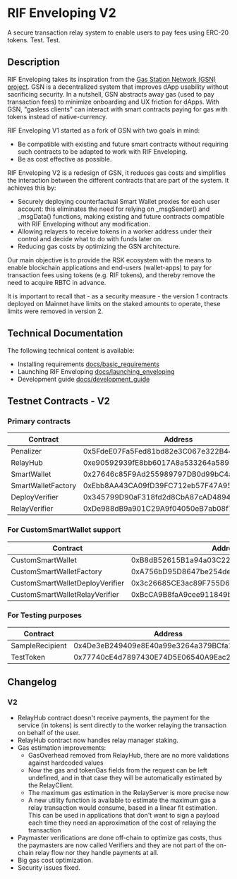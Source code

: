 # RIF Enveloping V2

A secure transaction relay system to enable users to pay fees using ERC-20 tokens.
Test. Test.

## Description

RIF Enveloping takes its inspiration from the [Gas Station Network (GSN) project](https://github.com/opengsn/gsn). GSN is a decentralized system that improves dApp usability without sacrificing security. In a nutshell, GSN abstracts away gas (used to pay transaction fees) to minimize onboarding and UX friction for dApps. With GSN, "gasless clients" can interact with smart contracts paying for gas with tokens instead of native-currency.

RIF Enveloping V1 started as a fork of GSN with two goals in mind:

- Be compatible with existing and future smart contracts without requiring such contracts to be adapted to work with RIF Enveloping.
- Be as cost effective as possible.

RIF Enveloping V2 is a redesign of GSN, it reduces gas costs and simplifies the interaction between the different contracts that are part of the system. It achieves this by:

- Securely deploying counterfactual Smart Wallet proxies for each user account: this eliminates the need for relying on \_msgSender() and \_msgData() functions, making existing and future contracts compatible with RIF Enveloping without any modification.
- Allowing relayers to receive tokens in a worker address under their control and decide what to do with funds later on.
- Reducing gas costs by optimizing the GSN architecture.

Our main objective is to provide the RSK ecosystem with the means to enable blockchain applications and end-users (wallet-apps) to pay for transaction fees using tokens (e.g. RIF tokens), and thereby remove the need to acquire RBTC in advance.

It is important to recall that - as a security measure - the version 1 contracts deployed on Mainnet have limits on the staked amounts to operate, these limits were removed in version 2.

## Technical Documentation

The following technical content is available:

- Installing requirements [docs/basic_requirements](docs/basic_requirements.md)
- Launching RIF Enveloping [docs/launching_enveloping](docs/launching_enveloping.md)
- Development guide [docs/development_guide](docs/development_guide.md)

## Testnet Contracts - V2

### Primary contracts

| Contract           | Address                                    |
| ------------------ | ------------------------------------------ |
| Penalizer          | 0x5FdeE07Fa5Fed81bd82e3C067e322B44589362d9 |
| RelayHub           | 0xe90592939fE8bb6017A8a533264a5894B41aF7d5 |
| SmartWallet        | 0x27646c85F9Ad255989797DB0d99bC4a9DF2EdA68 |
| SmartWalletFactory | 0xEbb8AA43CA09fD39FC712eb57F47A9534F251996 |
| DeployVerifier     | 0x345799D90aF318fd2d8CbA87cAD4894feF2f3518 |
| RelayVerifier      | 0xDe988dB9a901C29A9f04050eB7ab08f71868a8fc |

### For CustomSmartWallet support

| Contract                        | Address                                    |
| ------------------------------- | ------------------------------------------ |
| CustomSmartWallet               | 0xB8dB52615B1a94a03C2251fD417cA4d945484530 |
| CustomSmartWalletFactory        | 0xA756bD95D8647be254de40B842297c945D8bB9a5 |
| CustomSmartWalletDeployVerifier | 0x3c26685CE3ac89F755D68A81175655b4bBE54AE0 |
| CustomSmartWalletRelayVerifier  | 0xBcCA9B8faA9cee911849bFF83B869d230f83f945 |

### For Testing purposes

| Contract        | Address                                    |
| --------------- | ------------------------------------------ |
| SampleRecipient | 0x4De3eB249409e8E40a99e3264a379BCfa10634F5 |
| TestToken       | 0x77740cE4d7897430E74D5E06540A9Eac2C2Dee70 |

## Changelog

### V2

- RelayHub contract doesn't receive payments, the payment for the service (in tokens) is sent directly to the worker relaying the transaction on behalf of the user.
- RelayHub contract now handles relay manager staking.
- Gas estimation improvements:
  - GasOverhead removed from RelayHub, there are no more validations against hardcoded values
  - Now the gas and tokenGas fields from the request can be left undefined, and in that case they will be automatically estimated by the RelayClient.
  - The maximum gas estimation in the RelayServer is more precise now
  - A new utility function is available to estimate the maximum gas a relay transaction would consume, based in a linear fit estimation. This can be used in applications that don't want to sign a payload each time they need an approximation of the cost of relaying the transaction
- Paymaster verifications are done off-chain to optimize gas costs, thus the paymasters are now called Verifiers and they are not part of the on-chain relay flow nor they handle payments at all.
- Big gas cost optimization.
- Security issues fixed.